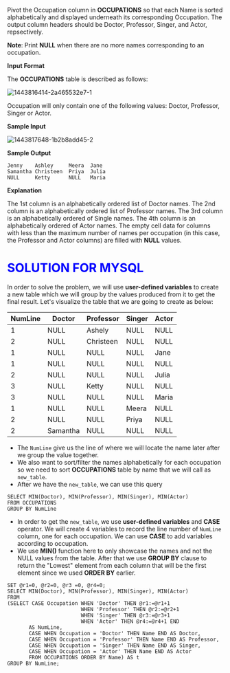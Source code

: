 Pivot the Occupation column in **OCCUPATIONS** so that each Name is sorted alphabetically and displayed underneath its corresponding Occupation. The output column headers should be Doctor, Professor, Singer, and Actor, repsectively.

**Note**: Print **NULL** when there are no more names corresponding to an occupation.

**Input Format**

The **OCCUPATIONS** table is described as follows:

![1443816414-2a465532e7-1](https://user-images.githubusercontent.com/70767722/121964303-55b9c500-cd39-11eb-81cd-8e648294badf.png)

Occupation will only contain one of the following values: Doctor, Professor, Singer or Actor.

**Sample Input**

![1443817648-1b2b8add45-2](https://user-images.githubusercontent.com/70767722/121964311-581c1f00-cd39-11eb-8c95-3116a176cbc4.png)

**Sample Output**

```
Jenny    Ashley     Meera  Jane
Samantha Christeen  Priya  Julia
NULL     Ketty      NULL   Maria
```

**Explanation**

The 1st column is an alphabetically ordered list of Doctor names.
The 2nd column is an alphabetically ordered list of Professor names.
The 3rd column is an alphabetically ordered of Single names.
The 4th column is an alphabetically ordered of Actor names.
The empty cell data for columns with less than the maximum number of names per occupation (in this case, the Professor and Actor columns) are filled with **NULL** values.


# <span style="color:blue">SOLUTION FOR MYSQL
</span>



In order to solve the problem, we will use **user-defined variables** to create a new table which we will group by the values produced from it to get the final result.
Let's visualize the table that we are going to create as below:

| <strong>NumLine</strong> |<strong>Doctor</strong> |<strong>Professor</strong> |<strong>Singer</strong> |<strong>Actor</strong> |
|-------------------|-----------------------|------|------|------|
|   1  |   NULL    |   Ashely | NULL| NULL|
|    2 |   NULL    | Christeen   | NULL |NULL |
|     1|  NULL     |   NULL | NULL| Jane|
|  1   | NULL       | NULL   | NULL | NULL |
|   2  |    NULL   |  NULL  |NULL | Julia|
|   3  |    NULL   |  Ketty  |NULL | NULL |
|    3 |  NULL     |  NULL  |NULL | Maria |
|    1 |    NULL   |  NULL  |Meera | NULL|
|    2 |   NULL    |  NULL  |Priya | NULL |
|    2 |   Samantha    | NULL   | NULL | NULL |

* The `NumLine` give us the line of where we will locate the name later after we group the value together.
* We also want to sort/filter the names alphabetically for each occupation so we need to sort **OCCUPATIONS** table by name that we will call as `new_table`.
* After we have the `new_table`, we can use this query 

```mysql
SELECT MIN(Doctor), MIN(Professor), MIN(Singer), MIN(Actor)
FROM OCCUPATIONS
GROUP BY NumLine
```

* In order to get the `new_table`, we use **user-defined variables** and **CASE** operator. We will create 4 variables to record the line number of `NumLine` column, one for each occupation. We can use **CASE** to add variables according to occupation.
* We use **MIN()** function here to only showcase the names and not the NULL values from the table. After that we use **GROUP BY** clause to return the "Lowest" element from each column that will be the first element since we used **ORDER BY** earlier.

```mysql
SET @r1=0, @r2=0, @r3 =0, @r4=0;
SELECT MIN(Doctor), MIN(Professor), MIN(Singer), MIN(Actor) 
FROM
(SELECT CASE Occupation WHEN 'Doctor' THEN @r1:=@r1+1
                        WHEN 'Professor' THEN @r2:=@r2+1
                        WHEN 'Singer' THEN @r3:=@r3+1
                        WHEN 'Actor' THEN @r4:=@r4+1 END
       AS NumLine,
       CASE WHEN Occupation = 'Doctor' THEN Name END AS Doctor,
       CASE WHEN Occupation = 'Professor' THEN Name END AS Professor,
       CASE WHEN Occupation = 'Singer' THEN Name END AS Singer,
       CASE WHEN Occupation = 'Actor' THEN Name END AS Actor
       FROM OCCUPATIONS ORDER BY Name) AS t
GROUP BY NumLine;
```

